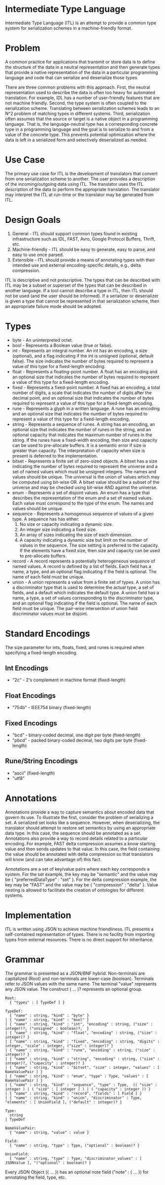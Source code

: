 Intermediate Type Language
==========================

Intermediate Type Language (ITL) is an attempt to provide a common
type system for serialization schemes in a machine-friendly format.

# Problem
A common practice for applications that transmit or store data is to
define the structure of the data in a neutral representation and then
generate types that provide a native representation of the data in a
particular programming language and code that can serialize and
deserialize those types.

There are three common problems with this approach.  First, the
neutral representation used to describe the data is often too heavy
for automated translation.  For example, IDL has a number of
user-friendly features that are not machine friendly.  Second, the
type system is often coupled to the serialization scheme.
Translating between serialization schemes leads to an N^2 problem of
matching types in different systems.  Third, serialization often
assumes that the source or target is a native object in a programming
language.  That is, the language-neutral type has a corresponding
concrete type in a programming language and the goal is to serialize
to and from a value of the concrete type.  This prevents potential
optimization where the data is left in a serialized form and
selectively deserialized as needed.

# Use Case

The primary use case for ITL is the development of translators that
convert from one serialization scheme to another.  The user provides a
description of the incoming/outgoing data using ITL.  The translator
uses the ITL description of the data to perform the appropriate
translation.  The translator may interpret the ITL at run-time or the
translator may be generated from ITL.

# Design Goals

1. General - ITL should support common types found in existing
   infrastructure such as IDL, FAST, Avro, Google Protocol Buffers,
   Thrift, etc.
2. Machine-friendly - ITL should be easy to generate, easy to parse,
   and easy to use once parsed.
3. Extensible - ITL should provide a means of annotating types with
   their intended use and external encoding-specific details, e.g., delta
   compression.

ITL is descriptive and not prescriptive.  The types that can be
described with ITL may be a subset or superset of the types that can
be described in another language.  If a tool cannot describe a type in
ITL, then ITL should not be used (and the user should be informed).
If a serializer or deserializer is given a type that cannot be
represented in that serialization scheme, then an appropriate failure
mode should be adopted.

# Types

- byte - An uninterpreted octet.
- bool - Represents a Boolean value (true or false).
- int - Represents an integral number.  An int has an encoding, a size
  (optional), and a flag indicating if the int is unsigned (optional,
  default false).  The size indicates the number of bytes required to
  represent a value of this type for a fixed-length encoding.
- float - Represents a floating-point number.  A float has an encoding
  and an optional size that indicates the number of bytes required to
  represent a value of this type for a fixed-length encoding.
- fixed - Represents a fixed-point number.  A fixed has an encoding, a
  total number of digits, a scale that indicates the number of digits
  after the decimal point, and an optional size that indicates the
  number of bytes required to represent a value of this type for a
  fixed-length encoding.
- rune - Represents a glyph in a written language.  A rune has an
  encoding and an optional size that indicates the
  number of bytes required to represent a value of this type for a
  fixed-length encoding.
- string - Represents a sequence of runes.  A string has an encoding,
  an optional size that indicates the number of runes in the string,
  and an optional capacity that indicates the maximum number of runes
  in the string.  If the runes have a fixed-width encoding, then size
  and capacity can be used to pre-allocate buffers.  It is a semantic
  error if size is greater than capacity.  The interpretation of
  capacity when size is present is deferred to the implementation.
- bitset - Represents a finite set of zero-sized objects.  A bitset
  has a size indicating the number of bytes required to represent the
  universe and a set of named values which must be unsigned integers.
  The names and values should be unique.  The universal is the union
  of values which may be computed using bit-wise OR.  A bitset value
  should be a subset of the universe and may be checked using bit-wise
  AND against the universe.
- enum - Represents a set of disjoint values.  An enum has a type that
  describes the representation of the enum and a set of named values.
  Each value must correspond to the type of the enum.  The names and
  values should be unique.
- sequence - Represents a homogenous sequence of values of a given
  type.  A sequence has has either:
  1. No size or capacity indicating a dynamic size.
  2. An integer size indicating a fixed size.
  3. An array of sizes indicating the size of each dimension.
  4. A capacity indicating a dynamic size but limit on the number of values in the sequence.
  The size setting is preferred to the capacity.  If the elements
  have a fixed size, then size and capacity can be used to
  pre-allocate buffers.
- record - A record represents a potentially heterogeneous sequence of
  named values.  A record is defined by a list of fields.  Each field
  has a name, a type, and an optional flag indicating if the field is
  optional.  The name of each field must be unique.
- union - A union represents a value from a finite set of types.  A
  union has a discriminator type that is used to determine the actual
  type, a set of fields, and a default which indicates the default
  type.  A union field has a name, a type, a set of values
  corresponding to the discriminator type, and an optional flag
  indicating if the field is optional.  The name of each field must be
  unique.  The pair-wise intersection of union field discriminator
  values must be disjoint.

# Standard Encodings

The size parameter for ints, floats, fixed, and runes is required when
specifying a fixed-length encoding.

## Int Encodings

- "2c" - 2's complement in machine format (fixed-length)

## Float Encodings

- "754b" - IEEE754 binary (fixed-length)

## Fixed Encodings

- "bcd" - binary-coded decimal, one digit per byte (fixed-length)
- "pbcd" - packed binary-coded decimal, two digits per byte (fixed-length)

## Rune/String Encodings

- "ascii" (fixed-length)
- "utf8"

# Annotations

Annotations provide a way to capture semantics about encoded data that
govern its use.  To illustrate
the first, consider the problem of serializing a set.  A serialized
set looks like a sequence.  However, when deserializing, the
translator should attempt to restore set semantics by using an
appropriate data type.  In this case, the sequence should
be annotated as a set.  Annotations also provide a way to record
details related to a particular encoding.  For example, FAST delta
compression assumes a know starting value and then sends updates to
that value.  In this case, the field containing the value should be
annotated with delta compression so that translators will know (and
can take advantage of) this fact.

Annotations are a set of key/value pairs where each key corresponds a
system.  For the set example, the key may be "semantic" and the value
may be { "preferredDataType" : "set" }.  For the delta compression
example, the key may be "FAST" and the value may be { "compression" :
"delta" }.  Value nesting is allowed to facilitate the creation of
ontologies for different systems.

# Implementation

ITL is written using JSON to achieve machine friendliness.  ITL
presents a self-contained representation of types.  There is no
facility from importing types from external resources.  There is no
direct support for inheritance.

# Grammar

The grammar is presented as a JSON/BNF hybrid.  Non-terminals are
capitalized (Root) and non-terminals are lower-case (boolean).
Terminals refer to JSON values with the same name.  The terminal
"value" represents any JSON value.  The construct ( ... )? represents
an optional group.

```
Root:
  { "types" : [ TypeDef ] }

TypeDef:
  { "name" : string, "kind" : "byte" }
| { "name" : string, "kind" : "bool" }
| { "name" : string, "kind" : "int", "encoding" : string, ("size" : integer)?, ("unsigned" : boolean)?,  }
| { "name" : string, "kind" : "float", "encoding" : string, ("size" : integer)? }
| { "name" : string, "kind" : "fixed", "encoding" : string, "digits" : integer, "scale" : integer, ("size" : integer)? }
| { "name" : string, "kind" : "rune", "encoding" : string, ("size" : integer)? }
| { "name" : string, "kind" : "string", "encoding" : string, ("size" : integer)?, ("capacity" : integer)? }
| { "name" : string, "kind" : "bitset", "size" : integer, "values" : [ NameValuePair ] }
| { "name" : string, "kind" : "enum", "type" : Type, "values" : [ NameValuePair ] }
| { "name" : string, "kind" : "sequence", "type" : Type,  (( "size" : integer ) | ( "size" : [ integer ] ) | ( "capacity" : integer )) }
| { "name" : string, "kind" : "record", "fields" : [ Field ] }
| { "name" : string, "kind" : "union", "discriminator" : Type, "elements" : [ UnionField ], ("default" : integer)? }

Type:
  string
| TypeDef

NameValuePair:
  { "name" : string, "value" : value }

Field:
  { "name" : string, "type" : Type, ("optional" : boolean)? }

UnionField:
  { "name" : string, "type" : Type, "discriminator_values" : [ JSONValue ], "("optional" : boolean)? }
```

Every JSON Object ({ ... }) has an optional note field ("note" : {
... }) for annotating the field, type, etc.
